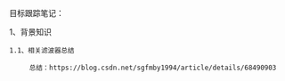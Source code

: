 目标跟踪笔记：

1、背景知识
  
    1.1、相关滤波器总结
        
         总结：https://blog.csdn.net/sgfmby1994/article/details/68490903
